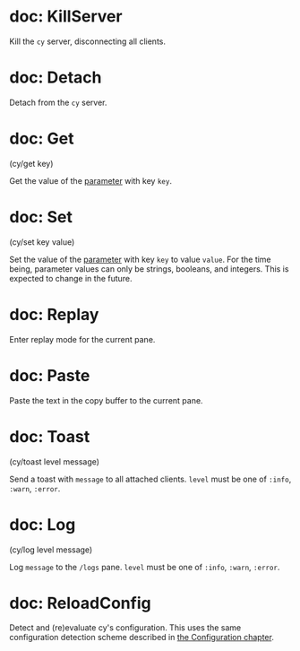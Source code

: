 # doc: KillServer

Kill the `cy` server, disconnecting all clients.

# doc: Detach

Detach from the `cy` server.

# doc: Get

(cy/get key)

Get the value of the [parameter](./parameters.md) with key `key`.

# doc: Set

(cy/set key value)

Set the value of the [parameter](./parameters.md) with key `key` to value `value`. For the time being, parameter values can only be strings, booleans, and integers. This is expected to change in the future.

# doc: Replay

Enter replay mode for the current pane.

# doc: Paste

Paste the text in the copy buffer to the current pane.

# doc: Toast

(cy/toast level message)

Send a toast with `message` to all attached clients. `level` must be one of `:info`, `:warn`, `:error`.

# doc: Log

(cy/log level message)

Log `message` to the `/logs` pane. `level` must be one of `:info`, `:warn`, `:error`.

# doc: ReloadConfig

Detect and (re)evaluate cy's configuration. This uses the same configuration detection scheme described in [the Configuration chapter](./configuration.md#configuration-files).
